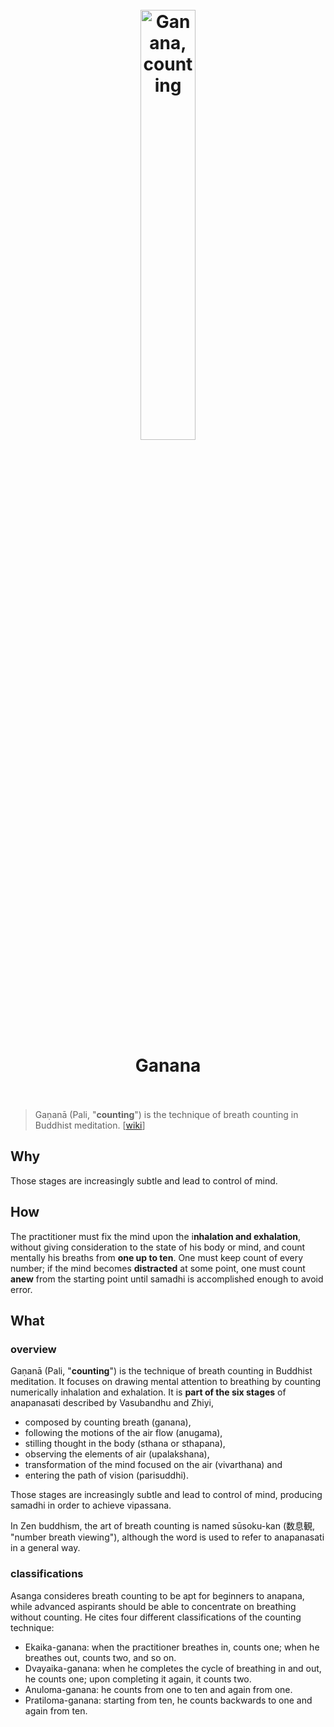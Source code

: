 <h1 align="center">
<br>
	<a href="https://www.wikiwand.com/en/Ganana">
  <img src="https://i.imgur.com/ChIILqg.gif" alt="Ganana, counting" width=42%">
  </a>
  <br><br>
Ganana 
  <br><br>
</h1>

> Gaṇanā (Pali, "**counting**") is the technique of breath counting in Buddhist meditation. [[wiki](https://www.wikiwand.com/en/Ganana)]

## Why 

Those stages are increasingly subtle and lead to control of mind.

## How

The practitioner must fix the mind upon the i**nhalation and exhalation**, without giving consideration to the state of his body or mind, and count mentally his breaths from **one up to ten**. One must keep count of every number; if the mind becomes **distracted** at some point, one must count **anew** from the starting point until samadhi is accomplished enough to avoid error.

## What 

### overview

Gaṇanā (Pali, "**counting**") is the technique of breath counting in Buddhist meditation. It focuses on drawing mental attention to breathing by counting numerically inhalation and exhalation. It is **part of the six stages** of anapanasati described by Vasubandhu and Zhiyi, 

* composed by counting breath (ganana), 
* following the motions of the air flow (anugama), 
* stilling thought in the body (sthana or sthapana), 
* observing the elements of air (upalakshana), 
* transformation of the mind focused on the air (vivarthana) and 
* entering the path of vision (parisuddhi).

Those stages are increasingly subtle and lead to control of mind, producing samadhi in order to achieve vipassana.

In Zen buddhism, the art of breath counting is named sūsoku-kan (数息観, "number breath viewing"), although the word is used to refer to anapanasati in a general way.

### classifications

Asanga consideres breath counting to be apt for beginners to anapana, while advanced aspirants should be able to concentrate on breathing without counting. He cites four different classifications of the counting technique:

* Ekaika-ganana: when the practitioner breathes in, counts one; when he breathes out, counts two, and so on.
* Dvayaika-ganana: when he completes the cycle of breathing in and out, he counts one; upon completing it again, it counts two.
* Anuloma-ganana: he counts from one to ten and again from one.
* Pratiloma-ganana: starting from ten, he counts backwards to one and again from ten.

